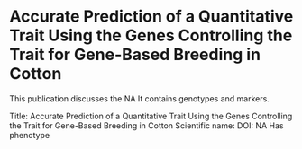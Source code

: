 # Accurate Prediction of a Quantitative Trait Using the Genes Controlling the Trait for Gene-Based Breeding in Cotton

This publication discusses the NA
It contains  genotypes and  markers.

Title: Accurate Prediction of a Quantitative Trait Using the Genes Controlling the Trait for Gene-Based Breeding in Cotton
Scientific name: 
DOI: NA
Has phenotype 

